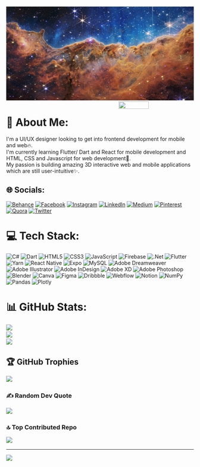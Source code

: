 ![Header](./Vector.png)
 <img align="right" width="40%" height="40%" src="https://media4.giphy.com/media/26uf0M7Rs0TyBC0mc/giphy.gif"/>

# 💫 About Me:
I'm a UI/UX designer looking to get into frontend development for mobile and web🔥.<br>I'm currently learning Flutter/ Dart and React for mobile development and HTML, CSS and Javascript for web development🎉.<br>My passion is building amazing 3D interactive web and mobile applications which are still user-intuitive✨.


## 🌐 Socials:
[![Behance](https://img.shields.io/badge/Behance-1769ff?logo=behance&logoColor=white)](https://www.behance.net/kofiyeboah1) [![Facebook](https://img.shields.io/badge/Facebook-%231877F2.svg?logo=Facebook&logoColor=white)](https://web.facebook.com/kofi.ay.12) [![Instagram](https://img.shields.io/badge/Instagram-%23E4405F.svg?logo=Instagram&logoColor=white)](https://z-p15.www.instagram.com/kofi.ay/) [![LinkedIn](https://img.shields.io/badge/LinkedIn-%230077B5.svg?logo=linkedin&logoColor=white)](https://www.linkedin.com/in/kofi-yeboah-65a8111b4) [![Medium](https://img.shields.io/badge/Medium-12100E?logo=medium&logoColor=white)](https://medium.com/@yeboahkofi012) [![Pinterest](https://img.shields.io/badge/Pinterest-%23E60023.svg?logo=Pinterest&logoColor=white)](https://www.pinterest.com/kayeboah013/) [![Quora](https://img.shields.io/badge/Quora-%23B92B27.svg?logo=Quora&logoColor=white)](https://www.quora.com/profile/Kofi-Yeboah-24) [![Twitter](https://img.shields.io/badge/Twitter-%231DA1F2.svg?logo=Twitter&logoColor=white)](https://twitter.com/ay_kofi) 

# 💻 Tech Stack:
![C#](https://img.shields.io/badge/c%23-%23239120.svg?style=for-the-badge&logo=c-sharp&logoColor=white) ![Dart](https://img.shields.io/badge/dart-%230175C2.svg?style=for-the-badge&logo=dart&logoColor=white) ![HTML5](https://img.shields.io/badge/html5-%23E34F26.svg?style=for-the-badge&logo=html5&logoColor=white) ![CSS3](https://img.shields.io/badge/css3-%231572B6.svg?style=for-the-badge&logo=css3&logoColor=white) ![JavaScript](https://img.shields.io/badge/javascript-%23323330.svg?style=for-the-badge&logo=javascript&logoColor=%23F7DF1E) ![Firebase](https://img.shields.io/badge/firebase-%23039BE5.svg?style=for-the-badge&logo=firebase) ![.Net](https://img.shields.io/badge/.NET-5C2D91?style=for-the-badge&logo=.net&logoColor=white) ![Flutter](https://img.shields.io/badge/Flutter-%2302569B.svg?style=for-the-badge&logo=Flutter&logoColor=white) ![Yarn](https://img.shields.io/badge/yarn-%232C8EBB.svg?style=for-the-badge&logo=yarn&logoColor=white) ![React Native](https://img.shields.io/badge/react_native-%2320232a.svg?style=for-the-badge&logo=react&logoColor=%2361DAFB) ![Expo](https://img.shields.io/badge/expo-1C1E24?style=for-the-badge&logo=expo&logoColor=#D04A37) ![MySQL](https://img.shields.io/badge/mysql-%2300f.svg?style=for-the-badge&logo=mysql&logoColor=white) ![Adobe Dreamweaver](https://img.shields.io/badge/Adobe%20Dreamweaver-FF61F6.svg?style=for-the-badge&logo=Adobe%20Dreamweaver&logoColor=white) ![Adobe Illustrator](https://img.shields.io/badge/adobeillustrator-%23FF9A00.svg?style=for-the-badge&logo=adobeillustrator&logoColor=white) ![Adobe InDesign](https://img.shields.io/badge/Adobe%20InDesign-49021F?style=for-the-badge&logo=adobeindesign&logoColor=white) ![Adobe XD](https://img.shields.io/badge/Adobe%20XD-470137?style=for-the-badge&logo=Adobe%20XD&logoColor=#FF61F6) ![Adobe Photoshop](https://img.shields.io/badge/adobephotoshop-%2331A8FF.svg?style=for-the-badge&logo=adobephotoshop&logoColor=white) ![Blender](https://img.shields.io/badge/blender-%23F5792A.svg?style=for-the-badge&logo=blender&logoColor=white) ![Canva](https://img.shields.io/badge/Canva-%2300C4CC.svg?style=for-the-badge&logo=Canva&logoColor=white) 	![Figma](https://img.shields.io/badge/figma-%23F24E1E.svg?style=for-the-badge&logo=figma&logoColor=white) ![Dribbble](https://img.shields.io/badge/Dribbble-EA4C89?style=for-the-badge&logo=dribbble&logoColor=white) ![Webflow](https://img.shields.io/badge/Webflow-4353FF?style=for-the-badge&logo=webflow&logoColor=white) ![Notion](https://img.shields.io/badge/Notion-%23000000.svg?style=for-the-badge&logo=notion&logoColor=white) ![NumPy](https://img.shields.io/badge/numpy-%23013243.svg?style=for-the-badge&logo=numpy&logoColor=white) ![Pandas](https://img.shields.io/badge/pandas-%23150458.svg?style=for-the-badge&logo=pandas&logoColor=white) ![Plotly](https://img.shields.io/badge/Plotly-%233F4F75.svg?style=for-the-badge&logo=plotly&logoColor=white)
# 📊 GitHub Stats:
![](https://github-readme-stats.vercel.app/api?username=Kofi-Yeboah&theme=radical&hide_border=false&include_all_commits=true&count_private=true)<br/>
![](https://github-readme-streak-stats.herokuapp.com/?user=Kofi-Yeboah&theme=radical&hide_border=false)<br/>
![](https://github-readme-stats.vercel.app/api/top-langs/?username=Kofi-Yeboah&theme=radical&hide_border=false&include_all_commits=true&count_private=true&layout=compact)

## 🏆 GitHub Trophies
![](https://github-profile-trophy.vercel.app/?username=Kofi-Yeboah&theme=radical&no-frame=false&no-bg=false&margin-w=4)

### ✍️ Random Dev Quote
![](https://quotes-github-readme.vercel.app/api?type=horizontal&theme=radical)

### 🔝 Top Contributed Repo
![](https://github-contributor-stats.vercel.app/api?username=Kofi-Yeboah&limit=5&theme=dark&combine_all_yearly_contributions=true)

---
[![](https://visitcount.itsvg.in/api?id=Kofi-Yeboah&icon=0&color=0)](https://visitcount.itsvg.in)

<!-- Proudly created with GPRM ( https://gprm.itsvg.in ) -->
